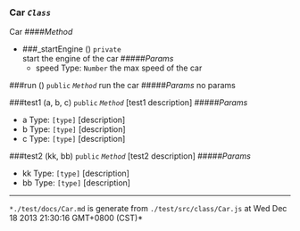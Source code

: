 

### Car *`Class`*

Car
####*Method*
+ ###_startEngine ()   `private`   
start the engine of the car
#####*Params*
    + speed Type: `Number`  the max speed of the car




###run ()  `public`    *`Method`*
run the car
#####*Params*
no params

###test1 (a, b, c)  `public`    *`Method`*
[test1 description]
#####*Params*
+ a Type: `[type]`  [description]
+ b Type: `[type]`  [description]
+ c Type: `[type]`  [description]

###test2 (kk, bb)  `public`    *`Method`*
[test2 description]
#####*Params*
+ kk Type: `[type]`  [description]
+ bb Type: `[type]`  [description]


---
`*./test/docs/Car.md` is generate from `./test/src/class/Car.js` at Wed Dec 18 2013 21:30:16 GMT+0800 (CST)*